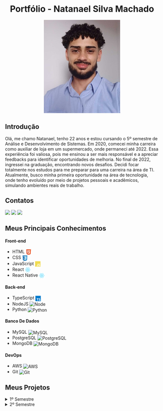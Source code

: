 <h1 align="center">Portfólio - Natanael Silva Machado</h1>

<p align="center">
    <img src="./Arquivos/foto-profissional.jpeg" alt="Descrição da Imagem" width="250"/>
</p>

## Introdução
Olá, me chamo Natanael, tenho 22 anos e estou cursando o 5º semestre de Análise e Desenvolvimento de Sistemas. Em 2020, comecei minha carreira como auxiliar de loja em um supermercado, onde permaneci até 2022. Essa experiência foi valiosa, pois me ensinou a ser mais responsável e a apreciar feedbacks para identificar oportunidades de melhoria. No final de 2022, ingressei na graduação, encontrando novos desafios. Decidi focar totalmente nos estudos para me preparar para uma carreira na área de TI. Atualmente, busco minha primeira oportunidade na área de tecnologia, onde tenho evoluído por meio de projetos pessoais e acadêmicos, simulando ambientes reais de trabalho.


## Contatos
<div>
    <a href = "mailto:natanaelsm0109@gmail.com"><img src="https://img.shields.io/badge/Gmail-D14836?style=for-the-badge&logo=gmail&logoColor=white" target="_blank"></a>
    <a href="https://www.linkedin.com/in/natanaelsm/" target="_blank"><img src="https://img.shields.io/badge/-LinkedIn-%230077B5?style=for-the-badge&logo=linkedin&logoColor=white" target="_blank"></a> 
    <a href="https://www.instagram.com/_natanaelsm/" target="_blank"><img src="https://img.shields.io/badge/Instagram-E4405F?style=for-the-badge&logo=instagram&logoColor=white" target="_blank"></a> 
</div>


## Meus Principais Conhecimentos
#### Front-end
- HTML <img align="center" alt="HTML" height="18" width="18" src="https://raw.githubusercontent.com/devicons/devicon/master/icons/html5/html5-original.svg">
- CSS <img align="center" alt="CSS" height="18" width="18" src="https://raw.githubusercontent.com/devicons/devicon/master/icons/css3/css3-original.svg">
- JavaScript <img align="center" alt="Js" height="18" width="18" src="https://raw.githubusercontent.com/devicons/devicon/master/icons/javascript/javascript-plain.svg">
- React <img align="center" alt="React" height="18" width="18" src="https://raw.githubusercontent.com/devicons/devicon/master/icons/react/react-original.svg">
- React Native <img align="center" alt="React Native" height="18" width="18" src="https://raw.githubusercontent.com/devicons/devicon/master/icons/react/react-original.svg">

#### Back-end
- TypeScript <img align="center" alt="Ts" height="18" width="18" src="https://raw.githubusercontent.com/devicons/devicon/master/icons/typescript/typescript-plain.svg">
- NodeJS <img align="center" alt="Node" height="18" width="18" src="https://cdn.jsdelivr.net/gh/devicons/devicon@latest/icons/nodejs/nodejs-plain-wordmark.svg" />
- Python <img align="center" alt="Python" height="18" width="18" src="https://cdn.jsdelivr.net/gh/devicons/devicon@latest/icons/python/python-original.svg" />
  
#### Banco De Dados
- MySQL <img align="center" alt="MySQL" height="18" width="18" src="https://cdn.jsdelivr.net/gh/devicons/devicon@latest/icons/mysql/mysql-original.svg" />
- PostgreSQL <img align="center" alt="PostgreSQL" height="18" width="18" src="https://cdn.jsdelivr.net/gh/devicons/devicon@latest/icons/postgresql/postgresql-original.svg" />
- MongoDB <img align="center" alt="MongoDB" height="18" width="18" src="https://cdn.jsdelivr.net/gh/devicons/devicon@latest/icons/mongodb/mongodb-original.svg" />

#### DevOps
- AWS <img align="center" alt="AWS" height="18" width="18" src="https://cdn.jsdelivr.net/gh/devicons/devicon@latest/icons/amazonwebservices/amazonwebservices-plain-wordmark.svg" />
- Git <img align="center" alt="Git" height="18" width="18" src="https://cdn.jsdelivr.net/gh/devicons/devicon@latest/icons/git/git-original.svg" />


## Meus Projetos
<details>
<summary>1º Semestre</summary>
</br>

**Data:** *Agosto/2022*</br></br>
**Empresa:** *FATEC São José dos Campos - SP*</br></br>
**Desafio:** Realizar a identificação de falhas nos equipamentos dos laboratórios de informática da FATEC-SJC, visando a abertura de solicitações internas para que as devidas correções sejam aplicadas de forma ágil e eficaz.</br></br>
**Solução:** Para resolver o problema sugerido, criamos uma solução que facilita a identificação de problemas de quaisquer origens nas máquinas da instituição, mediante um software. O objetivo é simplificar a identificação do equipamento e do problema, tanto para quem registra a solicitação quanto para quem realiza o reparo.</br></br>
**App:** [Vídeo](https://www.youtube.com/watch?v=NEKq1Ppx7To)</br></br>
**GitHub:** [Suportfy](https://github.com/EquipeAlpha1/suportfyAPI?tab=readme-ov-file#software-em-funcionamento)</br></br>

<h2 align="center">Tecnologias Utilizadas</h1>
<div>
    <img align="center" alt="HTML" height="20" width="20" src="https://raw.githubusercontent.com/devicons/devicon/master/icons/html5/html5-original.svg"> HTML
    <p>Utilizado para estruturar o DOM do projeto.</p>
</div>
<div>
    <img align="center" alt="CSS" height="18" width="18" src="https://raw.githubusercontent.com/devicons/devicon/master/icons/css3/css3-original.svg"> CSS
    <p>Utilizado para estilizar e formatar os conteúdos do projeto.</p>
</div>
<div>
    <img align="center" alt="Js" height="18" width="18" src="https://raw.githubusercontent.com/devicons/devicon/master/icons/javascript/javascript-plain.svg"> JavaScript
    <p>Responsável por adicionar interatividade e dinamismo para a aplicação.</p>
</div>
<div>
    <img align="center" alt="HTML" height="20" width="20" src="https://cdn.jsdelivr.net/gh/devicons/devicon@latest/icons/bootstrap/bootstrap-original.svg" > BootsTrap
    <p>Framework utilizado para agilizar o processo de estilização do projeto.</p>
</div>
<div>
    <img align="center" alt="HTML" height="20" width="20" src="https://cdn.jsdelivr.net/gh/devicons/devicon@latest/icons/python/python-original.svg"> Python
    <p>Linguagem de programação utilizada para construção da lógica e da funcionalidade das aplicações web.</p>
</div>
<div>
    <img align="center" alt="HTML" height="20" width="20" src="https://cdn.jsdelivr.net/gh/devicons/devicon@latest/icons/jquery/jquery-original.svg"> JQuery
    <p>Simplificação da manipulação do DOM.</p>
</div>
<div>
    <img align="center" alt="HTML" height="20" width="20" src="https://cdn.jsdelivr.net/gh/devicons/devicon@latest/icons/flask/flask-original.svg"> Flask
    <p>Micro framework que auxiliou no desenvolvimento do back-end.</p>
</div>
<div>
    <img align="center" alt="HTML" height="20" width="20" src="https://cdn.jsdelivr.net/gh/devicons/devicon@latest/icons/sqlite/sqlite-original.svg"> SQLite
    <p>Banco de dados relacional usado para guardar as informações da aplicação.</p>
</div>



<h2 align="center">Contribuições Pessoais</h1>
Minhas contribuições se concentram na área de desenvolvimento front-end, onde utilizei extensivamente HTML e CSS para criar interfaces de usuário intuitivas e visualmente atraentes. Ao longo do projeto, aprimorei minhas habilidades em responsividade, garantindo uma experiência de usuário consistente em diferentes dispositivos. Além disso, utilizei JavaScript para a manipulação do DOM.

<h2 align="center">Hard Skills</h1>

1. **HTML:** Sei fazer com autonomia.
2. **CSS:** Sei fazer com autonomia.
3. **JavaScript:** Sei fazer com ajuda.

<h2 align="center">Soft Skills</h1>

1. Trabalho em equipe - Por ser meu primeiro projeto, tive bastante dificuldade no início, tanto técnicas quanto de entendimento geral, então precisei de bastante comunicação com a equipe, tanto para auxiliar, pedir ajuda e dar opinião para os membros.
2. Gerenciamento de tempo - Houve a necessidade de nos organizar para lidar com diversas tarefas e as atividades da faculdade, desde o momento inicial até o final do projeto, principalmente para cumprir os prazos definidos.
3. Resolução de problemas - Durante todo o projeto, houve dificuldades técnicas e organizacionais, com isso desenvolvi sólidas habilidades de resolução de problemas.

</details>

<details>
<summary>2º Semestre</summary>
</br>

**Data:** *Janeiro/2023*</br></br>
**Empresa:** *FATEC São José dos Campos - SP*</br></br>
**Desafio:** Facilitar o trabalho dos professores no gerenciamento escolar, especialmente no que se refere ao registro de atividades, tarefas e notas.</br></br>
**Solução:** Para resolver o problema, criamos uma aplicação desktop de acesso rápido e prático a informações sobre atividades pendentes e estatísticas de desempenho dos alunos e da turma na totalidade. A ferramenta foi projetada com foco em acessibilidade e simplicidade, visando otimizar o tempo do usuário e fornecer dados relevantes de forma clara e eficiente.</br></br>
**GitHub:** [Agis](https://github.com/EquipeAlpha1/Agis)</br></br>

<h2 align="center">Tecnologias Utilizadas</h1>
<div>
    <img align="center" alt="HTML" height="20" width="20" src="https://cdn.jsdelivr.net/gh/devicons/devicon@latest/icons/java/java-original.svg"> Java
    <p>Linguagem de programação utilizada tanto para o backend quanto para o frontend do projeto.</p>
</div>
<div>
    <img align="center" alt="CSS" height="18" width="18" src="https://cdn.jsdelivr.net/gh/devicons/devicon@latest/icons/mysql/mysql-original-wordmark.svg"> MySQL
    <p>Utilizado para persistir os dados do projeto.</p>
</div>
<div>
    <img align="center" alt="Js" height="18" width="18" src="./Arquivos/astah.png"> Astah
    <p>Modelagem do backend.</p>
</div>
<div>
    <img align="center" alt="Figma" height="20" width="20" src="https://cdn.jsdelivr.net/gh/devicons/devicon@latest/icons/figma/figma-original.svg">Figma
    <p>Prototipagem das telas da aplicação.</p>
</div>
<div>
    <img align="center" alt="Jira" height="20" width="20" src="https://cdn.jsdelivr.net/gh/devicons/devicon@latest/icons/jira/jira-original.svg"> Jira
    <p>Organização, gerenciamento e monitoramento das atividades da equipe.</p>
</div>
<div>
    <img align="center" alt="Intelij" height="20" width="20" src="https://cdn.jsdelivr.net/gh/devicons/devicon@latest/icons/intellij/intellij-original.svg"> Intellij IDEA
    <p>IDE para codificação.</p>
</div>
<div>
    <img align="center" alt="Git" height="20" width="20" src="https://cdn.jsdelivr.net/gh/devicons/devicon@latest/icons/git/git-original.svg"> Git
    <p>Versionamento de código.</p>
</div>


<h2 align="center">Contribuições Pessoais</h1>
Nesse projeto, fui encarregado de ser o Scrum Master, realizando rotinas da metodologia ágil Scrum, como reuniões de planejamento, revisões de sprint, retrospectivas e dailys, promovendo a comunicação eficiente entre os membros da equipe e garantindo o progresso contínuo das entregas. Além disso, contribui no desenvolvimento do front-end, para isso utilizei a biblioteca Swing para criar interfaces e estilos, desenvolvendo componentes que proporcionam uma experiência amigável ao usuário. Trabalhei na personalização de layouts, utilizando diferentes gerenciadores de layout para garantir a organização eficiente dos elementos na tela. Durante o desenvolvimento, foquei em boas práticas de design de interface e na criação de uma experiência visual coesa, que facilita a navegação e a utilização do sistema.

<h2 align="center">Hard Skills</h1>

1. **Java:** Sei fazer com ajuda.
2. **Prototipagem com figma:** Sei fazer com autonomia.
3. **Metodologia Ágil (Scrum):** Sei fazer com ajuda.
4. **Versionamento de código com Git:** Sei fazer com ajuda.

<h2 align="center">Soft Skills</h1>

1. Comunicação - No papel de Scrum Master, mantive o alinhamento constante entre a equipe de desenvolvimento e os stakeholders, garantindo que todos estivessem cientes dos objetivos e mudanças de requisitos. Durante as reuniões de revisão de sprint, foi possível ajustar as prioridades conforme o feedback dos usuários, o que ajudou a melhorar continuamente a qualidade do produto final. 
2. Gerenciamento de tempo - O gerenciamento eficaz do tempo foi crucial para manter as entregas dentro dos prazos acordados. Durante o projeto, monitoramos constantemente o progresso das tarefas e ajustamos as estimativas conforme necessário. 
3. Resolução de problemas - Ao longo do projeto, surgiram desafios que exigiram ajustes rápidos no planejamento. Por problemas pessoais de membros da equipe, tivemos que realocar temporariamente a equipe para focar em outras tarefas prioritárias, garantindo que o projeto continuasse a avançar.

</details>
